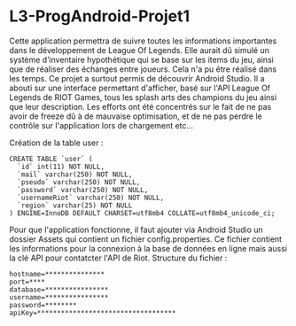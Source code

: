 # L3-ProgAndroid-Projet1
Cette application permettra de suivre toutes les informations importantes dans le développement de League Of Legends. Elle aurait dû simulé un système d’inventaire hypothétique qui se base sur les items du jeu, ainsi que de réaliser des échanges entre joueurs. Cela n'a pu être réalisé dans les temps.
Ce projet a surtout permis de découvrir Android Studio. Il a abouti sur une interface permettant d'afficher, basé sur l'API League Of Legends de RIOT Games, tous les splash arts des champions du jeu ainsi que leur description. Les efforts ont été concentrés sur le fait de ne pas avoir de freeze dû à de mauvaise optimisation,
et de ne pas perdre le contrôle sur l'application lors de chargement etc...


Création de la table user : 

```
CREATE TABLE `user` (
  `id` int(11) NOT NULL,
  `mail` varchar(250) NOT NULL,
  `pseudo` varchar(250) NOT NULL,
  `password` varchar(250) NOT NULL,
  `usernameRiot` varchar(250) NOT NULL,
  `region` varchar(25) NOT NULL
) ENGINE=InnoDB DEFAULT CHARSET=utf8mb4 COLLATE=utf8mb4_unicode_ci;
```

Pour que l'application fonctionne, il faut ajouter via Android Studio un dossier Assets qui contient un fichier config.properties.
Ce fichier contient les informations pour la connexion à la base de données en ligne mais aussi la clé API pour contatcter l'API de Riot.
Structure du fichier : 

```
hostname=***************
port=****
database=****************
username=****************
password=********
apiKey=***********************************
```
